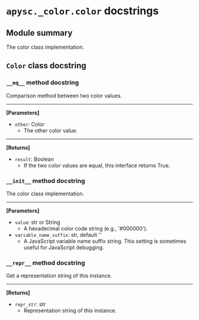 # `apysc._color.color` docstrings

## Module summary

The color class implementation.

## `Color` class docstring

### `__eq__` method docstring

Comparison method between two color values.<hr>

**[Parameters]**

- `other`: Color
  - The other color value.

<hr>

**[Returns]**

- `result`: Boolean
  - If the two color values are equal, this interface returns True.

### `__init__` method docstring

The color class implementation.<hr>

**[Parameters]**

- `value`: str or String
  - A hexadecimal color code string (e.g., '#000000').
- `variable_name_suffix`: str, default ''
  - A JavaScript variable name suffix string. This setting is sometimes useful for JavaScript debugging.

### `__repr__` method docstring

Get a representation string of this instance.<hr>

**[Returns]**

- `repr_str`: str
  - Representation string of this instance.
